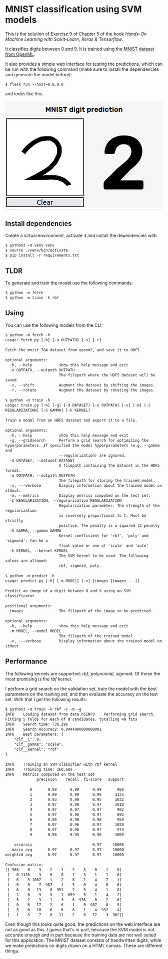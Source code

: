 # MNIST classification using SVM models

This is the solution of Exercise 9 of Chapter 5 of the book
*Hands-On Machine Learning with Scikit-Learn, Keras & Tensorflow*.

It classifies digits between 0 and 9. It is trained using the 
[MNIST dataset from OpenML](https://www.openml.org/d/554).

It also provides a simple web interface for testing the predictions,
which can be run with the following command (make sure to install the
dependencies and generate the model before):

    $ flask run --host=0.0.0.0

and looks like this.

![Screenshot of the web interface.](web_screenshot.png)

## Install dependencies

Create a virtual environment, activate it and install the
dependencies with

    $ python3 -m venv venv
    $ source ./venv/bin/activate
    $ pip install -r requirements.txt

## TLDR

To generate and train the model use the following commands:

    $ python -m fetch
    $ python -m train -k rbf

## Using

You can use the following models from the CLI:

    $ python -m fetch -h
    usage: fetch.py [-h] [-o OUTPATH] [-s] [-r]
    
    Fetch the mnist_784 dataset from openml, and save it to HDF5.
    
    optional arguments:
      -h, --help            show this help message and exit
      -o OUTPATH, --outpath OUTPATH
                            The filepath where the HDF5 dataset will be saved.
      -s, --shift           Augment the dataset by shifting the images.
      -r, --rotate          Augment the dataset by rotating the images.

    $ python -m train -h
    usage: train.py [-h] [-g] [-d DATASET] [-o OUTPATH] [-v] [-m] [-C REGULARIZATION] [-G GAMMA] [-k KERNEL]

    Train a model from an HDF5 dataset and export it to a file.

    optional arguments:
      -h, --help            show this help message and exit
      -g, --gridsearch      Perform a grid search for optimizing the hyperparameters. If specified the model hyperparameters (e.g. --gamma and
                            --regularization) are ignored.
      -d DATASET, --dataset DATASET
                            A filepath containing the dataset in the HDF5 format.
      -o OUTPATH, --outpath OUTPATH
                            The filepath for storing the trained model.
      -v, ---verbose        Display information about the trained model on stdout.
      -m, --metrics         Display metrics computed on the test set.
      -C REGULARIZATION, --regularization REGULARIZATION
                            Regularization parameter. The strength of the regularization 
                            is inversely proportional to C. Must be strictly
                            positive. The penalty is a squared l2 penalty
      -G GAMMA, --gamma GAMMA
                            Kernel coefficient for 'rbf', 'poly' and 'sigmoid'. Can be a 
                            float value or one of 'scale' and 'auto'
      -k KERNEL, --kernel KERNEL
                            The SVM kernel to be used. The following values are allowed: 
                            rbf, sigmoid, poly.

    $ python -m predict -h
    usage: predict.py [-h] [-m MODEL] [-v] [images [images ...]]

    Predict an image of a digit between 0 and 9 using an SVM classificator.

    positional arguments:
      images                The filepath of the image to be predicted.

    optional arguments:
      -h, --help            show this help message and exit
      -m MODEL, --model MODEL
                            The filepath of the trained model.
      -v, ---verbose        Display information about the trained model on stdout.

## Performance

The following kernels are supported: *rbf*, *polynomial*, *sigmoid*.
Of those the most promising is the *rbf* kernel.

I perform a grid search on the validation set,
train the model with the best parameters on the training set,
and then evaluate the accuracy on the test set.
With that I get the following results.

    $ python3 -m train -k rbf -v -m -g
    INFO    Loading dataset from data.h5INFO    Performing grid search.
    Fitting 5 folds for each of 8 candidates, totalling 40 fits
    INFO    Search time: 736.29s
    INFO    Search Accuracy: 0.9444000000000001
    INFO    Best parameters: {
        "clf__C": 8,
        "clf__gamma": "scale",
        "clf__kernel": "rbf"
    }

    INFO    Training an SVM classifier with rbf kernel
    INFO    Training time: 260.68s
    INFO    Metrics computed on the test set
                  precision    recall  f1-score   support

               0       0.98      0.99      0.99       980
               1       0.99      0.99      0.99      1135
               2       0.93      0.98      0.95      1032
               3       0.97      0.98      0.97      1010
               4       0.97      0.97      0.97       982
               5       0.97      0.96      0.97       892
               6       0.98      0.98      0.98       958
               7       0.97      0.96      0.97      1028
               8       0.97      0.96      0.97       974
               9       0.98      0.95      0.96      1009

        accuracy                           0.97     10000
       macro avg       0.97      0.97      0.97     10000
    weighted avg       0.97      0.97      0.97     10000

    Confusion matrix:
    [[ 968    0    3    2    1    2    3    0    1    0]
     [   0 1126    3    0    0    1    3    1    1    0]
     [   6    3 1007    1    2    0    1    4    7    1]
     [   0    0    7  987    1    5    0    4    6    0]
     [   0    0   13    0  951    2    3    4    1    8]
     [   2    0    9    9    1  859    5    1    4    2]
     [   5    2    3    1    3    6  936    0    2    0]
     [   0    6   17    2    6    1    0  987    0    9]
     [   3    0   10    6    6    8    1    4  932    4]
     [   1    3    7    8   11    2    0   12    3  962]]

Even though this looks quite good, the predictions on the web interface
are not as good as this.
I guess that's in part, because the SVM model is not accurate enough and
in part because the training data are not well suited for this application.
The MNIST dataset consists of handwritten digits, while we make predictions
on digits drawn on a HTML canvas. These are different things.
